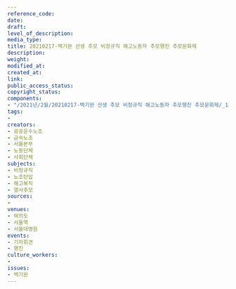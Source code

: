 ```yaml
---
reference_code: 
date: 
draft: 
level_of_description: 
media_type: 
title: 20210217-백기완 선생 추모 비정규직 해고노동자 추모행진 추모문화제
description: 
weight: 
modified_at: 
created_at: 
link: 
public_access_status: 
copyright_status: 
components:
- "/2021년/2월/20210217-백기완 선생 추모 비정규직 해고노동자 추모행진 추모문화제/_1DX0456.jpg"
tags:
- 
creators:
- 공공운수노조
- 금속노조
- 서울본부
- 노동단체
- 사회단체
subjects:
- 비정규직
- 노조탄압
- 해고복직
- 열사추모
sources:
- 
venues:
- 여의도
- 서울역
- 서울대병원
events:
- 기자회견
- 행진
culture_workers:
- 
issues:
- 백기완
---
```

